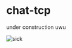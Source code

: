 # chat-tcp
under construction uwu

![sick](https://www.rollingstone.com/wp-content/uploads/2018/06/gettyimages-91915309-46d7af11-fe0e-444c-a3fa-dacae08fea25.jpg?w=1581&h=1054&crop=1)
